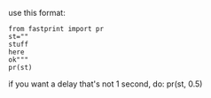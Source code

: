use this format:

```
from fastprint import pr
st=""
stuff
here
ok"""
pr(st)
```


if you want a delay that's not 1 second, do:
pr(st, 0.5)